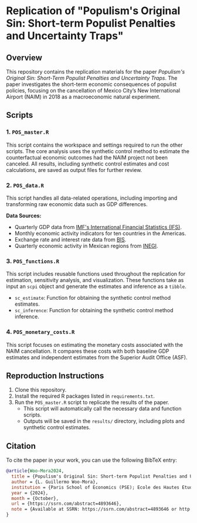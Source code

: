 # Replication of "Populism's Original Sin: Short-term Populist Penalties and Uncertainty Traps"

## Overview
This repository contains the replication materials for the paper _Populism's Original Sin: Short-Term Populist Penalties and Uncertainty Traps_. The paper investigates the short-term economic consequences of populist policies, focusing on the cancellation of Mexico City’s New International Airport (NAIM) in 2018 as a macroeconomic natural experiment. 

## Scripts

### 1. `POS_master.R`
This script contains the workspace and settings required to run the other scripts. The core analysis uses the synthetic control method to estimate the counterfactual economic outcomes had the NAIM project not been canceled. All results, including synthetic control estimates and cost calculations, are saved as output files for further review.

### 2. `POS_data.R`
This script handles all data-related operations, including importing and transforming raw economic data such as GDP differences.

**Data Sources:**
- Quarterly GDP data from [IMF's International Financial Statistics (IFS)](https://data.imf.org/?sk=4c514d48-b6ba-49ed-8ab9-52b0c1a0179b).
- Monthly economic activity indicators for ten countries in the Americas.
- Exchange rate and interest rate data from [BIS](https://data.bis.org/topics/EER).
- Quarterly economic activity in Mexican regions from [INEGI](https://www.inegi.org.mx/temas/itaee/).

### 3. `POS_functions.R`
This script includes reusable functions used throughout the replication for estimation, sensitivity analysis, and visualization. These functions take as input an `scpi` object and generate the estimates and inference as a `tibble`.

- `sc_estimate`: Function for obtaining the synthetic control method estimates.
- `sc_inference`: Function for obtaining the synthetic control method inference.

### 4. `POS_monetary_costs.R`
This script focuses on estimating the monetary costs associated with the NAIM cancellation. It compares these costs with both baseline GDP estimates and independent estimates from the Superior Audit Office (ASF).

## Reproduction Instructions

1. Clone this repository.
2. Install the required R packages listed in `requirements.txt`.
3. Run the `POS_master.R` script to replicate the results of the paper.
   - This script will automatically call the necessary data and function scripts.
   - Outputs will be saved in the `results/` directory, including plots and synthetic control estimates.

## Citation
To cite the paper in your work, you can use the following BibTeX entry:

```bibtex
@article{Woo-Mora2024,
  title = {Populism's Original Sin: Short-term Populist Penalties and Uncertainty Traps},
  author = {L. Guillermo Woo-Mora},
  institution = {Paris School of Economics (PSE); Ecole des Hautes Etudes en Sciences Sociales (EHESS)},
  year = {2024},
  month = {October},
  url = {https://ssrn.com/abstract=4893646},
  note = {Available at SSRN: https://ssrn.com/abstract=4893646 or http://dx.doi.org/10.2139/ssrn.4893646}
}
```

